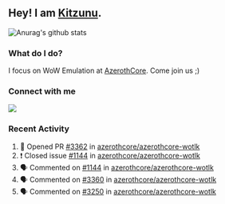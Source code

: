 ## Hey! I am [Kitzunu](https://Github.com/Kitzunu).

![Anurag's github stats](https://github-readme-stats.kitzunu.vercel.app/api?username=Kitzunu&show_icons=true)

### What do I do?

I focus on WoW Emulation at [AzerothCore](https://Github.com/AzerothCore). Come join us ;)

### Connect with me
[![](https://img.shields.io/badge/AzerothCore%20Discord-Connect%20with%20me!-green)](https://discord.com/invite/gkt4y2x)

### Recent Activity

<!--START_SECTION:activity-->
1. 💪 Opened PR [#3362](https://github.com//azerothcore/azerothcore-wotlk/pull/3362) in [azerothcore/azerothcore-wotlk](https://github.com//azerothcore/azerothcore-wotlk)
2. ❗️ Closed issue [#1144](https://github.com//azerothcore/azerothcore-wotlk/issues/1144) in [azerothcore/azerothcore-wotlk](https://github.com//azerothcore/azerothcore-wotlk)
3. 🗣 Commented on [#1144](https://github.com//azerothcore/azerothcore-wotlk/issues/1144) in [azerothcore/azerothcore-wotlk](https://github.com//azerothcore/azerothcore-wotlk)
4. 🗣 Commented on [#3360](https://github.com//azerothcore/azerothcore-wotlk/issues/3360) in [azerothcore/azerothcore-wotlk](https://github.com//azerothcore/azerothcore-wotlk)
5. 🗣 Commented on [#3250](https://github.com//azerothcore/azerothcore-wotlk/issues/3250) in [azerothcore/azerothcore-wotlk](https://github.com//azerothcore/azerothcore-wotlk)
<!--END_SECTION:activity-->
